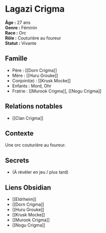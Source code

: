 # Lagazi Crigma

**Âge :** 27 ans  
**Genre :** Féminin  
**Race :** Orc  
**Rôle :** Couturière au foureur  
**Statut :** Vivante

## Famille
- Père : [[Dorn Crigma]]
- Mère : [[Huru Grouke]]
- Conjoint(e) : [[Krusk Mocke]]
- Enfants : Mord, Ohr
- Fratrie : [[Murook Crigma]], [[Nogu Crigma]]

## Relations notables
- [[Clan Crigma]]

## Contexte
Une orc couturière au foureur.

## Secrets
- (À révéler en jeu / plus tard)

## Liens Obsidian
- [[Eldrheim]]
- [[Dorn Crigma]]
- [[Huru Grouke]]
- [[Krusk Mocke]]
- [[Murook Crigma]]
- [[Nogu Crigma]]
